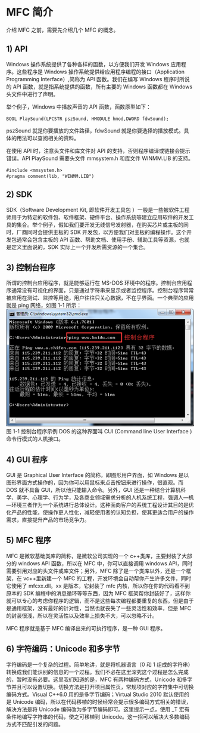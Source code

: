 # MFC 简介

介绍 MFC 之前，需要先介绍几个 MFC 的概念。

## 1) API

Windows 操作系统提供了各种各样的函数，以方便我们开发 Windows 应用程序。这些程序是 Windows 操作系统提供给应用程序编程的接口（Application Programming Interface）,简称为 API 函数。我们在编写 Windows 程序时所说的 API 函数，就是指系统提供的函数，所有主要的 Windows 函数都在 Windows 头文件中进行了声明。

举个例子，Windows 中播放声音的 API 函数，函数原型如下：

```
BOOL PlaySound(LPCSTR pszSound, HMODULE hmod,DWORD fdwSound);
```

pszSound 就是你要播放的文件路径，fdwSound 就是你要选择的播放模式。具体的用法可以查阅相关的资料。

在使用 API 时，注意头文件和库文件对 API 的支持，否则程序编译或链接会提示错误。API PlaySound 需要头文件 mmsystem.h 和库文件 WINMM.LIB 的支持。

```
#include <mmsystem.h>
#pragma comment(lib, "WINMM.LIB")
```

## 2) SDK

SDK（Software Development Kit, 即软件开发工具包 ）一般是一些被软件工程师用于为特定的软件包、软件框架、硬件平台、操作系统等建立应用软件的开发工具的集合。举个例子，假如我们要开发无线信号发射器，在购买芯片或主板的同时，厂商同时会提供主板的 SDK 开发包，以方便我们对主板的编程操作。这个开发包通常会包含主板的 API 函数、帮助文档、使用手册、辅助工具等资源，也就是定义里面说的，SDK 实际上一个开发所需资源的一个集合。

## 3) 控制台程序

所谓的控制台应用程序，就是能够运行在 MS-DOS 环境中的程序。控制台应用程序通常没有可视化的界面，只是通过字符串来显示或者监控程序。控制台程序常常被应用在测试、监控等用途，用户往往只关心数据，不在乎界面。一个典型的应用就是 ping 网络，如图 1-1 所示：![](img/487ebfffcef0bf72fb4519f012e1dd1a.jpg)
图 1-1 控制台程序示例
DOS 的这种界面叫 CUI (Command line User Interface ) 命令行模式的人机接口。

## 4) GUI 程序

GUI 是 Graphical User Interface 的简称，即图形用户界面，如 Windows 是以图形界面方式操作的，因为你可以用鼠标来点击按钮来进行操作，很直观。而 DOS 就不具备 GUI，所以他只能输入命令。另外，GUI 还是一种结合计算机科学、美学、心理学、行为学，及各商业领域需求分析的人机系统工程，强调人—机—环境三者作为一个系统进行总体设计。这种面向客户的系统工程设计其目的是优化产品的性能，使操作更人性化，减轻使用者的认知负担，使其更适合用户的操作需求，直接提升产品的市场竞争力。

## 5) MFC 程序

MFC 是微软基础类库的简称，是微软公司实现的一个 c++类库，主要封装了大部分的 windows API 函数，所以在 MFC 中，你可以直接调用 windows API，同时需要引用对应的头文件或库文件；另外，MFC 除了是一个类库以外，还是一个框架，在 vc++里新建一个 MFC 的工程，开发环境会自动帮你产生许多文件，同时它使用了 mfcxx.dll。xx 是版本，它封装了 mfc 内核，所以你在你的代码看不到原本的 SDK 编程中的消息循环等等东西，因为 MFC 框架帮你封装好了，这样你就可以专心的考虑你程序的逻辑，而不是这些每次编程都要重复的东西。但是由于是通用框架，没有最好的针对性，当然也就丧失了一些灵活性和效率，但是 MFC 的封装很浅，所以在灵活性以及效率上损失不大，可以忽略不计。

MFC 程序就是基于 MFC 编译出来的可执行程序，是一种 GUI 程序。

## 6) 字符编码：Unicode 和多字节

字符编码是一个复杂的过程。简单地讲，就是将机器语言（0 和 1 组成的字符串）转换成我们能识别的信息的一个过程。我们不必在这里深究这个过程是怎么完成的，暂时没有必要。这里我们知道的是，MFC 有两种编码方式，Unicode 和多字节并且可以设置切换。切换方法是打开项目属性页，常规项对应的字符集中可切换编码方式。Visual C++6.0 用的是多字节编码；Virtual Studio 2010 默认使用的是 Unicode 编码，所以在代码移植的时候经常会提示很多编码方式相关的错误，解决方法是将 Unicode 编码改为多字节编码即可。这里提示一点，使用 _T 宏有条件地编写字符串的代码，使之可移植到 Unicode。这一招可以解决大多数编码方式不匹配引发的问题。